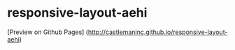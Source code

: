 # responsive-layout-aehi

[Preview on Github Pages] (http://castlemaninc.github.io/responsive-layout-aehi)